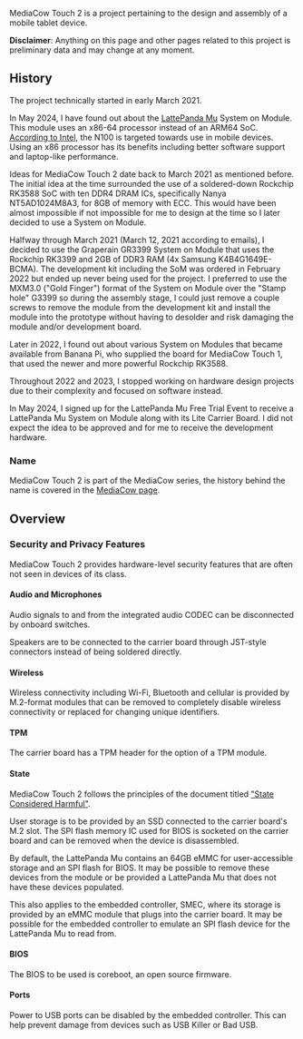 MediaCow Touch 2 is a project pertaining to the design and assembly of a mobile tablet device.

**Disclaimer**: Anything on this page and other pages related to this project is preliminary data and may change at any moment.

## History
The project technically started in early March 2021.

In May 2024, I have found out about the [LattePanda Mu](https://www.lattepanda.com/lattepanda-mu) System on Module. This module uses an x86-64 processor instead of an ARM64 SoC. [According to Intel](https://ark.intel.com/content/www/us/en/ark/products/231803/intel-processor-n100-6m-cache-up-to-3-40-ghz.html), the N100 is targeted towards use in mobile devices. Using an x86 processor has its benefits including better software support and laptop-like performance.

Ideas for MediaCow Touch 2 date back to March 2021 as mentioned before. The initial idea at the time surrounded the use of a soldered-down Rockchip RK3588 SoC with ten DDR4 DRAM ICs, specifically Nanya NT5AD1024M8A3, for 8GB of memory with ECC. This would have been almost impossible if not impossible for me to design at the time so I later decided to use a System on Module.

Halfway through March 2021 (March 12, 2021 according to emails), I decided to use the Graperain GR3399 System on Module that uses the Rockchip RK3399 and 2GB of DDR3 RAM (4x Samsung K4B4G1649E-BCMA). The development kit including the SoM was ordered in February 2022 but ended up never being used for the project. I preferred to use the MXM3.0 ("Gold Finger") format of the System on Module over the "Stamp hole" G3399 so during the assembly stage, I could just remove a couple screws to remove the module from the development kit and install the module into the prototype without having to desolder and risk damaging the module and/or development board.

Later in 2022, I found out about various System on Modules that became available from Banana Pi, who supplied the board for MediaCow Touch 1, that used the newer and more powerful Rockchip RK3588.

Throughout 2022 and 2023, I stopped working on hardware design projects due to their complexity and focused on software instead.

In May 2024, I signed up for the LattePanda Mu Free Trial Event to receive a LattePanda Mu System on Module along with its Lite Carrier Board. I did not expect the idea to be approved and for me to receive the development hardware. 

### Name
MediaCow Touch 2 is part of the MediaCow series, the history behind the name is covered in the [MediaCow page](/projects/mc/).

## Overview


### Security and Privacy Features
MediaCow Touch 2 provides hardware-level security features that are often not seen in devices of its class. 

#### Audio and Microphones
Audio signals to and from the integrated audio CODEC can be disconnected by onboard switches.

Speakers are to be connected to the carrier board through JST-style connectors instead of being soldered directly. 

#### Wireless
Wireless connectivity including Wi-Fi, Bluetooth and cellular is provided by M.2-format modules that can be removed to completely disable wireless connectivity or replaced for changing unique identifiers.

#### TPM
The carrier board has a TPM header for the option of a TPM module.

#### State
MediaCow Touch 2 follows the principles of the document titled ["State Considered Harmful"](https://blog.invisiblethings.org/papers/2015/state_harmful.pdf).

User storage is to be provided by an SSD connected to the carrier board's M.2 slot. The SPI flash memory IC used for BIOS is socketed on the carrier board and can be removed when the device is disassembled. 

By default, the LattePanda Mu contains an 64GB eMMC for user-accessible storage and an SPI flash for BIOS. It may be possible to remove these devices from the module or be provided a LattePanda Mu that does not have these devices populated.

This also applies to the embedded controller, SMEC, where its storage is provided by an eMMC module that plugs into the carrier board. It may be possible for the embedded controller to emulate an SPI flash device for the LattePanda Mu to read from. 

#### BIOS
The BIOS to be used is coreboot, an open source firmware. 

#### Ports
Power to USB ports can be disabled by the embedded controller. This can help prevent damage from devices such as USB Killer or Bad USB.
